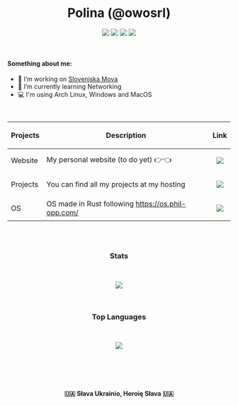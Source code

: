 <h1 align=center>Polina (@owosrl)</h1>

<p align="center">
  <a href="https://t.me/owosrl"><img src="https://img.shields.io/badge/Telegram-%40owosrl-red"></a>
  <a href="https://www.reddit.com/user/ionondormirda"><img src="https://img.shields.io/badge/Reddit-u%2Fionondormirda-FF5733"></a>
  <a href="https://www.instagram.com/owosrl/"><img src="https://img.shields.io/badge/Instagram-%40owosrl-F31479"></a>
  <a href="https://twitter.com/owosrl"><img src="https://img.shields.io/badge/Twitter-%40owosrl-14C3F3"></a>
</p>

<br>

#### Something about me:
- 🔭 I’m working on [Slovęnjska Mova](https://git.hypercute.eu/owosrl/slovenjska-mova)
- 📖 I’m currently learning Networking
- 💻 I'm using Arch Linux, Windows and MacOS

<br>
  
| <p align="center" vlign="center">Projects</p> | <p align="center" vlign="center">Description</p>                   | <p align="center" vlign="center">Link</p>                                                                                          |
|--------------------------------|-----------------------------------------------------|---------------------------------------------------------------------------------------------------------------------|
| Website                        | My personal website (to do yet) 👉👈                          | <p align="center" vlign="center">[![](https://img.shields.io/badge/%F0%9F%A4%97---red)](https://hypercute.eu)</p>                    |
| Projects                       | You can find all my projects at my hosting            | <p align="center" vlign="center">[![](https://img.shields.io/badge/%F0%9F%8C%8E---blue)](https://git.hypercute.eu/owosrl)</p>         |
| OS                             | OS made in Rust following https://os.phil-opp.com/ | <p align="center" vlign="center">[![](https://img.shields.io/badge/%F0%9F%96%A5---yellow)](https://github.com/talebian12/os)</p>   |

##

<br>
<h3 align="center">Stats</h3>
<br>

<p align="center"><img src="https://github-readme-stats.vercel.app/api?username=owosrl&show_icons=true&theme=onedark&locale=en"/></p>
<br>
<h3 align="center">Top Languages</h3>
<br>
<p align="center"><img align="center" src="https://github-readme-stats.vercel.app/api/top-langs/?username=owosrl&show_icons=true&theme=onedark&locale=en&langs_count=5&hide=Vim%20script,html,CMake,Makefile"></p>

<br>

##

<br>
<p align="center"><b>🇺🇦 Słava Ukrainio, Heroię Słava 🇺🇦</b></p>
<br>

